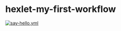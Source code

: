 # hexlet-my-first-workflow

[![say-hello.yml](https://github.com/AMOrlovSev/hexlet-my-first-workflow/actions/workflows/say-hello.yml/badge.svg)](https://github.com/AMOrlovSev/hexlet-my-first-workflow/actions/workflows/say-hello.yml)
